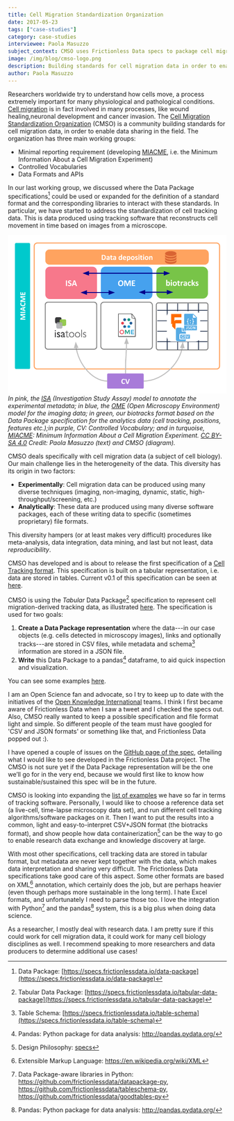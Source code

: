 ```yaml
---
title: Cell Migration Standardization Organization
date: 2017-05-23
tags: ["case-studies"]
category: case-studies
interviewee: Paola Masuzzo
subject_context: CMSO uses Frictionless Data specs to package cell migration data and load it into Pandas for data analysis and creation of visualizations.
image: /img/blog/cmso-logo.png
description: Building standards for cell migration data in order to enable data sharing in the field.
author: Paola Masuzzo
---
```


Researchers worldwide try to understand how cells move, a process extremely important for many physiological and pathological conditions. [Cell migration](https://en.wikipedia.org/wiki/Cell_migration) is in fact involved in many processes, like wound healing,neuronal development and cancer invasion. The [Cell Migration Standardization Organization](https://cmso.science/) (CMSO) is a community building standards for cell migration data, in order to enable data sharing in the field. The organization has three main working groups:

- Minimal reporting requirement (developing [MIACME](https://github.com/CellMigStandOrg/MIACME), i.e. the Minimum Information About a Cell Migration Experiment)
- Controlled Vocabularies
- Data Formats and APIs

In our last working group, we discussed where the Data Package specifications[^datapackages] could be used or expanded for the definition of a standard format and the corresponding libraries to interact with these standards. In particular, we have started to address the standardization of cell tracking data. This is data produced using tracking software that reconstructs cell movement in time based on images from a microscope.

![Diagram](./cmso-1.png) <br/> _In pink, the [ISA](http://isa-tools.org/) (Investigation Study Assay) model to annotate the experimental metadata; in blue, the [OME](http://www.openmicroscopy.org/) (Open Microscopy Environment) model for the imaging data; in green, our biotracks format based on the Data Package specification for the analytics data (cell tracking, positions, features etc.);in purple, CV: Controlled Vocabulary; and in turquoise, [MIACME](https://github.com/CellMigStandOrg/MIACME): Minimum Information About a Cell Migration Experiment. [CC BY-SA 4.0](https://creativecommons.org/licenses/by-sa/4.0/) Credit: Paola Masuzzo (text) and CMSO (diagram)._

CMSO deals specifically with cell migration data (a subject of cell biology). Our main challenge lies in the heterogeneity of the data. This diversity has its origin in two factors:

- **Experimentally**: Cell migration data can be produced using many diverse techniques (imaging, non-imaging, dynamic, static, high-throughput/screening, etc.)
- **Analytically**: These data are produced using many diverse software packages, each of these writing data to specific (sometimes proprietary) file formats.

This diversity hampers (or at least makes very difficult) procedures like meta-analysis, data integration, data mining, and last but not least, data _reproducibility_.

CMSO has developed and is about to release the first specification of a [Cell Tracking format](https://cellmigstandorg.github.io/Tracks/). This specification is built on a tabular representation, i.e. data are stored in tables. Current v0.1 of this specification can be seen at [here](https://cellmigstandorg.github.io/Tracks/v0.1/).

CMSO is using the _Tabular_ Data Package[^tdp] specification to represent cell migration-derived tracking data, as illustrated
[here](https://github.com/CellMigStandOrg/biotracks/). The specification is used for two goals:

1. **Create a Data Package representation** where the data---in our case objects (e.g. cells detected in microscopy images), links and optionally tracks---are stored in CSV files, while metadata and schema[^tableschema] information are stored in a JSON file.
2. **Write** this Data Package to a pandas[^pandas] dataframe, to aid quick inspection and visualization.

You can see some examples [here](https://github.com/CellMigStandOrg/biotracks/tree/master/examples).

I am an Open Science fan and advocate, so I try to keep up to date with the initiatives of the
[Open Knowledge International](https://okfn.org) teams. I think I first became aware of Frictionless Data when I saw a tweet and I checked the specs out. Also, CMSO really wanted to keep a possible specification and file format light and simple. So different people of the team must have googled for 'CSV and JSON formats' or something like that, and Frictionless Data popped out :).

I have opened a couple of issues on the [GitHub page of the spec](https://github.com/frictionlessdata/specs), detailing what I would like to see developed in the Frictionless Data project. The CMSO is not sure yet if the Data Package representation will be the one we’ll go for in the very end, because we would first like to know how sustainable/sustained this spec will be in the future.

CMSO is looking into expanding the [list of examples](https://github.com/CellMigStandOrg/biotracks/tree/master/examples) we have so far in terms of tracking software. Personally, I would like to choose a reference data set (a live-cell, time-lapse microscopy data set), and run different cell tracking algorithms/software packages on it. Then I want to put the results into a common, light and easy-to-interpret CSV+JSON format (the biotracks format), and show people how data containerization[^philosophy] can be the way to go to enable research data exchange and knowledge discovery at large.

With most other specifications, cell tracking data are stored in tabular format, but metadata are never kept together with the data, which makes data interpretation and sharing very difficult. The Frictionless Data specifications take good care of this aspect. Some other formats are based on XML[^xml] annotation, which certainly does the job, but are perhaps heavier (even though perhaps more sustainable in the long term). I hate Excel formats, and unfortunately I need to parse those too. I love the integration with Python[^python] and the pandas[^pandas] system, this is a big plus when doing data science.

As a researcher, I mostly deal with research data. I am pretty sure if this could work for cell migration data, it could work for many cell biology disciplines as well. I recommend speaking to more researchers and data producers to determine additional use cases!

[^pandas]: Pandas: Python package for data analysis: <http://pandas.pydata.org/>
[^datapackages]: Data Package: [https://specs.frictionlessdata.io/data-package](https://specs.frictionlessdata.io/data-package)
[^xml]: Extensible Markup Language: <https://en.wikipedia.org/wiki/XML>
[^tdp]: Tabular Data Package: [https://specs.frictionlessdata.io/tabular-data-package](https://specs.frictionlessdata.io/tabular-data-package)
[^tableschema]: Table Schema: [https://specs.frictionlessdata.io/table-schema](https://specs.frictionlessdata.io/table-schema)
[^philosophy]: Design Philosophy: [specs](https://specs.frictionlessdata.io/)
[^python]: Data Package-aware libraries in Python: <https://github.com/frictionlessdata/datapackage-py>, <https://github.com/frictionlessdata/tableschema-py>, <https://github.com/frictionlessdata/goodtables-py>
